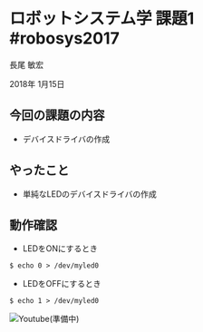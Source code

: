 # ロボットシステム学 課題1 #robosys2017

長尾 敏宏

2018年 1月15日

## 今回の課題の内容

* デバイスドライバの作成

## やったこと

* 単純なLEDのデバイスドライバの作成

## 動作確認

* LEDをONにするとき
```
$ echo 0 > /dev/myled0
```
* LEDをOFFにするとき
```
$ echo 1 > /dev/myled0
```
![Youtube(準備中)]()
